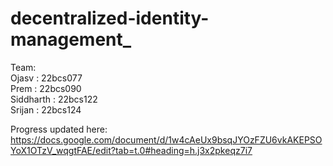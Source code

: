 # decentralized-identity-management_

Team:      
Ojasv : 22bcs077         
Prem : 22bcs090          
Siddharth : 22bcs122        
Srijan : 22bcs124     

Progress updated here: https://docs.google.com/document/d/1w4cAeUx9bsqJYOzFZU6vkAKEPSOYoX1OTzV_wqgtFAE/edit?tab=t.0#heading=h.j3x2pkeqz7i7
